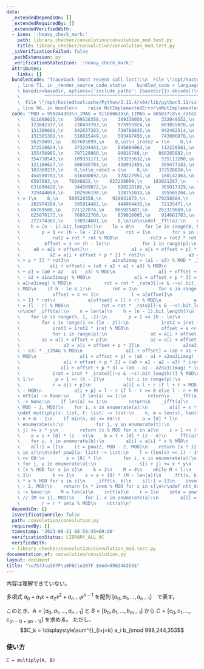 ```yaml
---
data:
  _extendedDependsOn: []
  _extendedRequiredBy: []
  _extendedVerifiedWith:
  - icon: ':heavy_check_mark:'
    path: library_checker/convolution/convolution_mod.test.py
    title: library_checker/convolution/convolution_mod.test.py
  _isVerificationFailed: false
  _pathExtension: py
  _verificationStatusIcon: ':heavy_check_mark:'
  attributes:
    links: []
  bundledCode: "Traceback (most recent call last):\n  File \"/opt/hostedtoolcache/Python/3.11.4/x64/lib/python3.11/site-packages/onlinejudge_verify/documentation/build.py\"\
    , line 71, in _render_source_code_stat\n    bundled_code = language.bundle(stat.path,\
    \ basedir=basedir, options={'include_paths': [basedir]}).decode()\n          \
    \         ^^^^^^^^^^^^^^^^^^^^^^^^^^^^^^^^^^^^^^^^^^^^^^^^^^^^^^^^^^^^^^^^^^^^^^^^^^^^^^^^^\n\
    \  File \"/opt/hostedtoolcache/Python/3.11.4/x64/lib/python3.11/site-packages/onlinejudge_verify/languages/python.py\"\
    , line 96, in bundle\n    raise NotImplementedError\nNotImplementedError\n"
  code: "MOD = 998244353\n_IMAG = 911660635\n_IIMAG = 86583718\n_rate2 = (\n    0,\n\
    \    911660635,\n    509520358,\n    369330050,\n    332049552,\n    983190778,\n\
    \    123842337,\n    238493703,\n    975955924,\n    603855026,\n    856644456,\n\
    \    131300601,\n    842657263,\n    730768835,\n    942482514,\n    806263778,\n\
    \    151565301,\n    510815449,\n    503497456,\n    743006876,\n    741047443,\n\
    \    56250497,\n    867605899,\n    0,\n)\n_irate2 = (\n    0,\n    86583718,\n\
    \    372528824,\n    373294451,\n    645684063,\n    112220581,\n    692852209,\n\
    \    155456985,\n    797128860,\n    90816748,\n    860285882,\n    927414960,\n\
    \    354738543,\n    109331171,\n    293255632,\n    535113200,\n    308540755,\n\
    \    121186627,\n    608385704,\n    438932459,\n    359477183,\n    824071951,\n\
    \    103369235,\n    0,\n)\n_rate3 = (\n    0,\n    372528824,\n    337190230,\n\
    \    454590761,\n    816400692,\n    578227951,\n    180142363,\n    83780245,\n\
    \    6597683,\n    70046822,\n    623238099,\n    183021267,\n    402682409,\n\
    \    631680428,\n    344509872,\n    689220186,\n    365017329,\n    774342554,\n\
    \    729444058,\n    102986190,\n    128751033,\n    395565204,\n    0,\n)\n_irate3\
    \ = (\n    0,\n    509520358,\n    929031873,\n    170256584,\n    839780419,\n\
    \    282974284,\n    395914482,\n    444904435,\n    72135471,\n    638914820,\n\
    \    66769500,\n    771127074,\n    985925487,\n    262319669,\n    262341272,\n\
    \    625870173,\n    768022760,\n    859816005,\n    914661783,\n    430819711,\n\
    \    272774365,\n    530924681,\n    0,\n)\n\n\ndef _fft(a):\n    n = len(a)\n\
    \    h = (n - 1).bit_length()\n    le = 0\n    for le in range(0, h - 1, 2):\n\
    \        p = 1 << (h - le - 2)\n        rot = 1\n        for s in range(1 << le):\n\
    \            rot2 = rot * rot % MOD\n            rot3 = rot2 * rot % MOD\n   \
    \         offset = s << (h - le)\n            for i in range(p):\n           \
    \     a0 = a[i + offset]\n                a1 = a[i + offset + p] * rot\n     \
    \           a2 = a[i + offset + p * 2] * rot2\n                a3 = a[i + offset\
    \ + p * 3] * rot3\n                a1na3imag = (a1 - a3) % MOD * _IMAG\n     \
    \           a[i + offset] = (a0 + a2 + a1 + a3) % MOD\n                a[i + offset\
    \ + p] = (a0 + a2 - a1 - a3) % MOD\n                a[i + offset + p * 2] = (a0\
    \ - a2 + a1na3imag) % MOD\n                a[i + offset + p * 3] = (a0 - a2 -\
    \ a1na3imag) % MOD\n            rot = rot * _rate3[(~s & -~s).bit_length()] %\
    \ MOD\n    if h - le & 1:\n        rot = 1\n        for s in range(1 << (h - 1)):\n\
    \            offset = s << 1\n            l = a[offset]\n            r = a[offset\
    \ + 1] * rot\n            a[offset] = (l + r) % MOD\n            a[offset + 1]\
    \ = (l - r) % MOD\n            rot = rot * _rate2[(~s & -~s).bit_length()] % MOD\n\
    \n\ndef _ifft(a):\n    n = len(a)\n    h = (n - 1).bit_length()\n    le = h\n\
    \    for le in range(h, 1, -2):\n        p = 1 << (h - le)\n        irot = 1\n\
    \        for s in range(1 << (le - 2)):\n            irot2 = irot * irot % MOD\n\
    \            irot3 = irot2 * irot % MOD\n            offset = s << (h - le + 2)\n\
    \            for i in range(p):\n                a0 = a[i + offset]\n        \
    \        a1 = a[i + offset + p]\n                a2 = a[i + offset + p * 2]\n\
    \                a3 = a[i + offset + p * 3]\n                a2na3iimag = (a2\
    \ - a3) * _IIMAG % MOD\n                a[i + offset] = (a0 + a1 + a2 + a3) %\
    \ MOD\n                a[i + offset + p] = (a0 - a1 + a2na3iimag) * irot % MOD\n\
    \                a[i + offset + p * 2] = (a0 + a1 - a2 - a3) * irot2 % MOD\n \
    \               a[i + offset + p * 3] = (a0 - a1 - a2na3iimag) * irot3 % MOD\n\
    \            irot = irot * _irate3[(~s & -~s).bit_length()] % MOD\n    if le &\
    \ 1:\n        p = 1 << (h - 1)\n        for i in range(p):\n            l = a[i]\n\
    \            r = a[i + p]\n            a[i] = l + r if l + r < MOD else l + r\
    \ - MOD\n            a[i + p] = l - r if l - r >= 0 else l - r + MOD\n\n\ndef\
    \ ntt(a) -> None:\n    if len(a) <= 1:\n        return\n    _fft(a)\n\n\ndef intt(a)\
    \ -> None:\n    if len(a) <= 1:\n        return\n    _ifft(a)\n    iv = pow(len(a),\
    \ MOD - 2, MOD)\n    for i, x in enumerate(a):\n        a[i] = x * iv % MOD\n\n\
    \ndef multiply(s: list, t: list) -> list:\n    n, m = len(s), len(t)\n    l =\
    \ n + m - 1\n    if min(n, m) <= 60:\n        a = [0] * l\n        for i, x in\
    \ enumerate(s):\n            for j, y in enumerate(t):\n                a[i +\
    \ j] += x * y\n        return [x % MOD for x in a]\n    z = 1 << (l - 1).bit_length()\n\
    \    a = s + [0] * (z - n)\n    b = t + [0] * (z - m)\n    _fft(a)\n    _fft(b)\n\
    \    for i, x in enumerate(b):\n        a[i] = a[i] * x % MOD\n    _ifft(a)\n\
    \    a[l:] = []\n    iz = pow(z, MOD - 2, MOD)\n    return [x * iz % MOD for x\
    \ in a]\n\n\ndef pow2(a: list) -> list:\n    l = (len(a) << 1) - 1\n    if len(a)\
    \ <= 60:\n        s = [0] * l\n        for i, x in enumerate(a):\n           \
    \ for j, y in enumerate(a):\n                s[i + j] += x * y\n        return\
    \ [x % MOD for x in s]\n    k = 2\n    M = 4\n    while M < l:\n        M <<=\
    \ 1\n        k += 1\n    s = a + [0] * (M - len(a))\n    _fft(s, k)\n    s = [x\
    \ * x % MOD for x in s]\n    _ifft(s, k)\n    s[l:] = []\n    invm = pow(M, MOD\
    \ - 2, MOD)\n    return [x * invm % MOD for x in s]\n\n\ndef ntt_doubling(a: list)\
    \ -> None:\n    M = len(a)\n    intt(a)\n    r = 1\n    zeta = pow(3, (MOD - 1)\
    \ // (M << 1), MOD)\n    for i, x in enumerate(a):\n        a[i] = x * r % MOD\n\
    \        r = r * zeta % MOD\n    ntt(a)\n"
  dependsOn: []
  isVerificationFile: false
  path: convolution/convolution.py
  requiredBy: []
  timestamp: '2023-06-21 08:58:45+09:00'
  verificationStatus: LIBRARY_ALL_AC
  verifiedWith:
  - library_checker/convolution/convolution_mod.test.py
documentation_of: convolution/convolution.py
layout: document
title: "\u7573\u307F\u8FBC\u307F $mod=998244353$"
---
```


内容は理解できていない。

多項式 $a_0 + a_1x + a_2x^2 + a_{n-1}x^{n-1}$ を配列 $[a_0, a_1, ..., a_{n-1}]$　で表す。

このとき、$A = [a_0, a_1, ..., a_{n-1}]$ と $B = [b_0, b_1, ..., b_{m-1}]$ から $C = [c_0, c_1, ..., c_{(n-1)+(m-1)}]$ を求める。
ただし、
$$C_k = \displaystyle\sum^{}_{i+j=k} a_i b_j\mod 998,244,353$$

### 使い方

```
C = multiply(A, B)
```